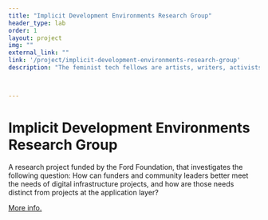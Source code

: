 ```yaml
---
title: "Implicit Development Environments Research Group"
header_type: lab
order: 1
layout: project
img: ""
external_link: ""
link: '/project/implicit-development-environments-research-group'
description: "The feminist tech fellows are artists, writers, activists, technologists, creatives – who set out to explore alternative digital futures. Futures in which safe, equitable participation in the connected world is the norm. Futures in which people of all genders and cultural backgrounds are supported to influence and create tools and concepts for digital interactions."



---
```

<h1>Implicit Development Environments Research Group</h1>
<p>A research project funded by the Ford Foundation, that investigates the following question: How can funders and community leaders better meet the needs of digital infrastructure projects, and how are those needs distinct from projects at the application layer?</p>
<p><a href="https://www.fordfoundation.org/ideas/equals-change-blog/posts/announcing-13m-in-funding-for-digital-infrastructure-research/" target="_blank">More info.</a></p>






